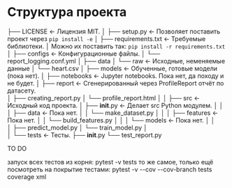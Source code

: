 # Структура проекта

├── LICENSE            <- Лицензия MIT.
│
├── setup.py           <- Позволяет поставить проект через `pip install -e`
│
├── requirements.txt   <- Требуемые библиотеки.
│                         Можно их поставить так: `pip install -r requirements.txt`
│
├── configs            <- Конфигурационные файлы.
│   └── report_logging.conf.yml
│
├── data
│   └── raw            <- Исходные, неменяемые данные
│       └── heart.csv
│
├── models             <- Обученные, готовые модели (пока нет).
│
├── notebooks          <- Jupyter notebooks. Пока нет, да походу и не будет.
│
├── report             <- Сгенерированный через ProfileReport отчёт по датасету.  
│   ├── creating_report.py
│   └── profile_report.html
│
│
├── src                <- Исходный код проекта.
│   ├── __init__.py    <- Делает src Python модулем.
│   │
│   ├── data           <- Пока нет.
│   │   └── make_dataset.py
│   │
│   ├── features       <- Пока нет.
│   │   └── build_features.py
│   │
│   └── models         <- Пока нет.
│       │                 
│       ├── predict_model.py
│       └── train_model.py
│   
│
└── tests              <- Тесты.
    ├── __init__.py
    └── test_report.py



TO DO

запуск всех тестов из корня:
pytest -v tests
то же самое, только ещё посмотреть на покрытие тестами:
pytest -v --cov --cov-branch tests
coverage xml
